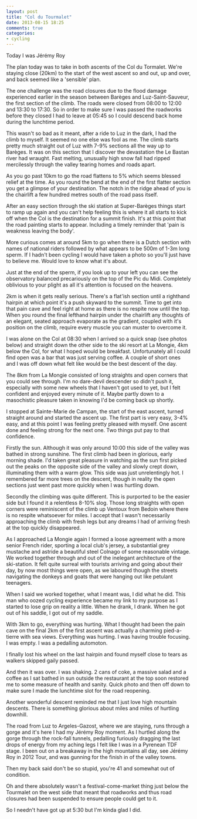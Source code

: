 ```yaml
---
layout: post
title: "Col du Tourmalet"
date: 2013-08-15 18:25
comments: true
categories: 
- cycling
---
```

Today I was Jérémy Roy

The plan today was to take in both ascents of the Col du Tormalet. We're staying close (20km) to the start of the west ascent so and out, up and over, and back seemed like a 'sensible' plan.

The one challenge was the road closures due to the flood damage experienced earlier in the season between Barèges and Luz-Saint-Sauveur, the first section of the climb. The roads were closed from 08:00 to 12:00 and 13:30 to 17:30. So in order to make sure I was passed the roadworks before they closed I had to leave at 05:45 so I could descend back home during the lunchtime period.

This wasn't so bad as it meant, after a ride to Luz in the dark, I had the climb to myself. It seemed no one else was fool as me. The climb starts pretty much straight out of Luz with 7-9% sections all the way up to Barèges. It was on this section that I discover the devastation the Le Bastan river had wraught. Fast melting, unusually high snow fall had ripped mercilessly through the valley tearing homes and roads apart. 

As you go past 10km to go the road flattens to 5% which seems blessed relief at the time. As you round the bend at the end of the first flatter section you get a glimpse of your destination. The notch in the ridge ahead of you is the chairlift a few hundred metres south of the road pass itself.

After an easy section through the ski station at Super-Barèges things start to ramp up again and you can't help feeling this is where it all starts to kick off when the Col is the destination for a summit finish. It's at this point that the road painting starts to appear. Including a timely reminder that 'pain is weakness leaving the body'.

More curious comes at around 5km to go when there is a Dutch section with names of national riders followed by what appears to be 500m of 1-3m long sperm. If I hadn't been cycling I would have taken a photo so you'll just have to believe me. Would love to know what it's about.

Just at the end of the sperm, if you look up to your left you can see the observatory balanced precariously on the top of the Pic du Midi. Completely oblivious to your plight as all it's attention is focused on the heavens.

2km is when it gets really serious. There's a flat'ish section until a righthand hairpin at which point it's a push skyward to the summit. Time to get into that pain cave and feel right at home as there is no respite now until the top. When you round the final lefthand hairpin under the chairlift any thoughts of an elegant, seated approach evaporate as the gradient, coupled with it's position on the climb, require every muscle you can muster to overcome it.

I was alone on the Col at 08:30 when I arrived so a quick snap (see photos below) and straight down the other side to the ski resort at La Mongie, 4km below the Col, for what I hoped would be breakfast. Unfortunately all I could find open was a bar that was just serving coffee. A couple of short ones and I was off down what felt like would be the best descent of the day. 

The 8km from La Mongie consisted of long straights and open corners that you could see through. I'm no dare-devil descender so didn't push it, especially with some new wheels that I haven't got used to yet, but I felt confident and enjoyed every minute of it. Maybe partly down to a masochistic pleasure taken in knowing I'd be coming back up shortly.

I stopped at Sainte-Marie de Campan, the start of the east ascent, turned straight around and started the ascent up. The first part is very easy, 3-4% easy, and at this point I was feeling pretty pleased with myself. One ascent done and feeling strong for the next one. Two things put pay to that confidence.

Firstly the sun. Although it was only around 10:00 this side of the valley was bathed in strong sunshine. The first climb had been in glorious, early morning shade. I'd taken great pleasure in watching as the sun first picked out the peaks on the opposite side of the valley and slowly crept down, illuminating them with a warm glow. This side was just unrelentingly hot. I remembered far more trees on the descent, though in reality the open sections just went past more quickly when I was hurtling down.

Secondly the climbing was quite different. This is purported to be the easier side but I found it a relentless 8-10% slog. Those long straights with open corners were reminiscent of the climb up Ventoux from Bedoin where there is no respite whatsoever for miles. I accept that I wasn't necessarily approaching the climb with fresh legs but any dreams I had of arriving fresh at the top quickly disappeared.

As I approached La Mongie again I formed a loose agreement with a more senior French rider, sporting a local club's jersey, a substantial grey mustache and astride a beautiful steel Colnago of some reasonable vintage. We worked together through and out of the inelegant architecture of the ski-station. It felt quite surreal with tourists arriving and going about their day, by now most things were open, as we laboured though the streets navigating the donkeys and goats that were hanging out like petulant teenagers. 

When I said we worked together, what I meant was, I did what he did. This man who oozed cycling experience became my link to my purpose as I started to lose grip on reality a little. When he drank, I drank. When he got out of his saddle, I got out of my saddle. 

With 3km to go, everything was hurting. What I thought had been the pain cave on the final 2km of the first ascent was actually a charming pied-a-tierre with sea views. Everything was hurting. I was having trouble focusing. I was empty. I was a pedalling automoton. 

I finally lost his wheel on the last hairpin and found myself close to tears as walkers skipped gaily passed.

And then it was over. I was shaking. 2 cans of coke, a massive salad and a coffee as I sat bathed in sun outside the restaurant at the top soon restored me to some measure of health and sanity. Quick photo and then off down to make sure I made the lunchtime slot for the road reopening.

Another wonderful descent reminded me that I just love high mountain descents. There is something glorious about miles and miles of hurtling downhill.

The road from Luz to Argeles-Gazost, where we are staying, runs through a gorge and it's here I had my Jérémy Roy moment. As I hurtled along the gorge through the rock-fall tunnels, pedalling furiously dragging the last drops of energy from my aching legs I felt like I was in a Pyrenean TDF stage. I been out on a breakaway in the high mountains all day, see Jérémy Roy in 2012 Tour, and was gunning for the finish in of the valley towns. 

Then my back said don't be so stupid, you're 41 and somewhat out of condition. 

Oh and there absolutely wasn't a festival-come-market thing just below the Tourmalet on the west side that meant that roadworks and thus road closures had been suspended to ensure people could get to it. 

So I needn't have got up at 5:30 but I'm kinda glad I did.

